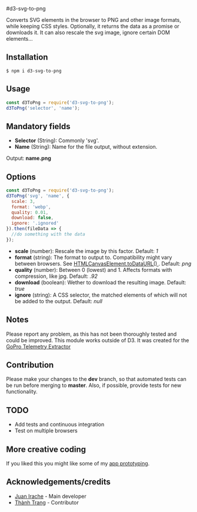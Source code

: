 #d3-svg-to-png

Converts SVG elements in the browser to PNG and other image formats, while keeping CSS styles. Optionally, it returns the data as a promise or downloads it. It can also rescale the svg image, ignore certain DOM elements...

## Installation

```shell
$ npm i d3-svg-to-png
```

## Usage

```js
const d3ToPng = require('d3-svg-to-png');
d3ToPng('selector', 'name');
```

## Mandatory fields

- **Selector** (String): Commonly 'svg'.
- **Name** (String): Name for the file output, without extension.

Output: **name.png**

## Options

```js
const d3ToPng = require('d3-svg-to-png');
d3ToPng('svg', 'name', {
  scale: 3,
  format: 'webp',
  quality: 0.01,
  download: false,
  ignore: '.ignored'
}).then(fileData => {
  //do something with the data
});
```

- **scale** (number): Rescale the image by this factor. Default: _1_
- **format** (string): The format to output to. Compatibility might vary between browsers. See [HTMLCanvasElement.toDataURL()
  ](https://developer.mozilla.org/en-US/docs/Web/API/HTMLCanvasElement/toDataURL). Default: _png_
- **quality** (number): Between 0 (lowest) and 1. Affects formats with compression, like jpg. Default: _.92_
- **download** (boolean): Wether to download the resulting image. Default: _true_
- **ignore** (string): A CSS selector, the matched elements of which will not be added to the output. Default: _null_

## Notes

Please report any problem, as this has not been thoroughly tested and could be improved.
This module works outside of D3. It was created for the [GoPro Telemetry Extractor](https://goprotelemetryextractor.com)

## Contribution

Please make your changes to the **dev** branch, so that automated tests can be run before merging to **master**. Also, if possible, provide tests for new functionality.

## TODO

- Add tests and continuous integration
- Test on multiple browsers

## More creative coding

If you liked this you might like some of my [app prototyping](https://prototyping.barcelona).

## Acknowledgements/credits

- [Juan Irache](https://github.com/JuanIrache) - Main developer
- [Thành Trang](https://github.com/trangcongthanh) - Contributor
